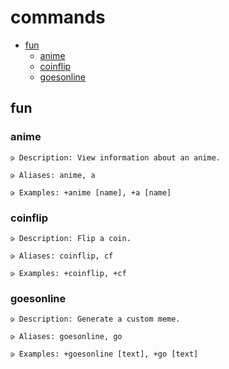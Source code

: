 # commands
- [fun](#fun)
  * [anime](#anime)
  * [coinflip](#coinflip)
  * [goesonline](#goesonline)



## fun

### anime
```
⪩ Description: View information about an anime.

⪩ Aliases: anime, a

⪩ Examples: +anime [name], +a [name]
```

### coinflip
```
⪩ Description: Flip a coin.

⪩ Aliases: coinflip, cf

⪩ Examples: +coinflip, +cf
```

### goesonline
```
⪩ Description: Generate a custom meme.

⪩ Aliases: goesonline, go

⪩ Examples: +goesonline [text], +go [text]
```
